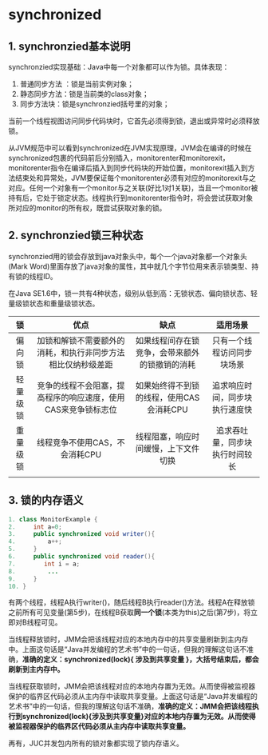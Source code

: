 # synchronized

## 1. synchronzied基本说明

synchronzied实现基础：Java中每一个对象都可以作为锁。具体表现：

1. 普通同步方法 ：锁是当前实例对象；
2. 静态同步方法：锁是当前类的class对象；
3. 同步方法块：锁是synchronzied括号里的对象；

当前一个线程视图访问同步代码块时，它首先必须得到锁，退出或异常时必须释放锁。

从JVM规范中可以看到synchronized在JVM实现原理，JVM会在编译的时候在synchronized包裹的代码前后分别插入，monitorenter和monitorexit，monitorenter指令在编译后插入到同步代码块的开始位置，monitorexit插入到方法结束处和异常处，JVM要保证每个monitorenter必须有对应的monitorexit与之对应。任何一个对象有一个monitor与之关联(好比1对1关联)，当且一个monitor被持有后，它处于锁定状态。线程执行到monitorenter指令时，将会尝试获取对象所对应的monitor的所有权，既尝试获取对象的锁。

## 2. synchronzied锁三种状态

synchronzied用的锁会存放到java对象头中，每个一个java对象都一个对象头(Mark Word)里面存放了java对象的属性，其中就几个字节位用来表示锁类型、持有锁的线程ID。

在Java SE1.6中，锁一共有4种状态，级别从低到高：无锁状态、偏向锁状态、轻量级锁状态和重量级锁状态。

|    锁    |                             优点                             |                      缺点                      |            适用场景            |
| :------: | :----------------------------------------------------------: | :--------------------------------------------: | :----------------------------: |
|  偏向锁  | 加锁和解锁不需要额外的消耗，和执行非同步方法相比仅纳秒级差距 | 如果线程间存在锁竞争，会带来额外的锁撤销的消耗 |   只有一个线程访问同步块场景   |
| 轻量级锁 | 竞争的线程不会阻塞，提高程序的响应速度，使用CAS来竞争锁标志位 |    如果始终得不到锁的线程，使用CAS会消耗CPU    | 追求响应时间，同步块执行速度快 |
| 重量级锁 |                线程竞争不使用CAS，不会消耗CPU                |      线程阻塞，响应时间缓慢，上下文件切换      | 追求吞吐量，同步块执行时间较长 |
|          |                                                              |                                                |                                |

## 3. 锁的内存语义

```java
1. class MonitorExample {
2.     int a=0;
3.     public synchronized void writer(){
4.         a++;
5.     }
6.     public synchronized void reader(){
7.        int i = a;
8.         ...
9.     }
10. }
```

有两个线程，线程A执行writer()，随后线程B执行reader()方法。线程A在释放锁之前所有可见变量(第5步)，在线程B获取**同一个锁**(本类为this)之后(第7步)，将立即对B线程可见。

当线程释放锁时，JMM会把该线程对应的本地内存中的共享变量刷新到主内存中。上面这句话是“Java并发编程的艺术书”中的一句话，但我的理解这句话不准确，**准确的定义：synchronized(lock){ 涉及到共享变量 }，大括号结束后，都会刷新到主内存中。**

当线程获取锁时，JMM会把该线程对应的本地内存置为无效。从而使得被监视器保护的临界区代码必须从主内存中读取共享变量。上面这句话是“Java并发编程的艺术书”中的一句话，但我的理解这句话不准确，**准确的定义：JMM会把该线程执行到synchronized(lock){涉及到共享变量}对应的本地内存置为无效。从而使得被监视器保护的临界区代码必须从主内存中读取共享变量。**

再有，JUC并发包内所有的锁对象都实现了锁内存语义。













